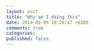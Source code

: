 ```yaml
---
layout: post
title: "Why am I doing this"
date: 2014-08-09 18:20:47 +0200
comments: true
categories: 
published: false
---
```

